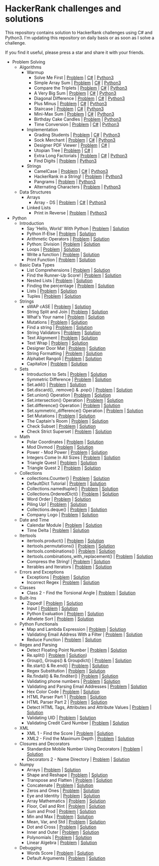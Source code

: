 # HackerRank challenges and solutions

This repository contains solution to HackerRank challenges using C# and Python3. I'm updating this repository on daily basis or as soon as I solve a challenge.

If you find it useful, please press a star and share it with your friends.

- Problem Solving
  - Algorithms
    - Warmup
      - Solve Me First | [Problem](https://www.hackerrank.com/challenges/solve-me-first/problem) | [C#](https://github.com/PrasadHonrao/HackerRank/blob/master/problem-solving/algorithms/warmup/solve-me-first/solve-me-first.cs) | [Python3](https://github.com/PrasadHonrao/HackerRank/blob/master/problem-solving/algorithms/warmup/solve-me-first/solve-me-first.py)
      - Simple Array Sum | [Problem](https://www.hackerrank.com/challenges/simple-array-sum/problem) | [C#](https://github.com/PrasadHonrao/HackerRank/blob/master/problem-solving/algorithms/warmup/simple-array-sum/simple-array-sum.cs) | [Python3](https://github.com/PrasadHonrao/HackerRank/blob/master/problem-solving/algorithms/warmup/simple-array-sum/simple-array-sum.py)
      - Compare the Triplets | [Problem](https://www.hackerrank.com/challenges/compare-the-triplets/problem) | [C#](https://github.com/PrasadHonrao/HackerRank/blob/master/problem-solving/algorithms/warmup/compare-the-triplets/compare-the-triplets.cs) | [Python3](https://github.com/PrasadHonrao/HackerRank/blob/master/problem-solving/algorithms/warmup/compare-the-triplets/compare-the-triplets.py)
      - A Very Big Sum | [Problem](https://www.hackerrank.com/challenges/a-very-big-sum/problem) | [C#](https://github.com/PrasadHonrao/HackerRank/blob/master/problem-solving/algorithms/warmup/a-very-big-sum/a-very-big-sum.cs) | [Python3](https://github.com/PrasadHonrao/HackerRank/blob/master/problem-solving/algorithms/warmup/a-very-big-sum/a-very-big-sum.py)
      - Diagonal Difference | [Problem](https://www.hackerrank.com/challenges/diagonal-difference/problem) | [C#](https://github.com/PrasadHonrao/HackerRank/blob/master/problem-solving/algorithms/warmup/diagonal-difference/diagonal-difference.cs) | [Python3](https://github.com/PrasadHonrao/HackerRank/blob/master/problem-solving/algorithms/warmup/diagonal-difference/diagonal-difference.py)
      - Plus Minus | [Problem](https://www.hackerrank.com/challenges/plus-minus/problem) | [C#](https://github.com/PrasadHonrao/HackerRank/blob/master/problem-solving/algorithms/warmup/plus-minus/plus-minus.cs) | [Python3](https://github.com/PrasadHonrao/HackerRank/blob/master/problem-solving/algorithms/warmup/plus-minus/plus-minus.py)
      - Staircase | [Problem](https://www.hackerrank.com/challenges/staircase/problem) | [C#](https://github.com/PrasadHonrao/HackerRank/blob/master/problem-solving/algorithms/warmup/staircase/staircase.cs) | [Python3](https://github.com/PrasadHonrao/HackerRank/blob/master/problem-solving/algorithms/warmup/staircase/staircase.py)
      - Mini-Max Sum | [Problem](https://www.hackerrank.com/challenges/mini-max-sum/problem) | [C#](https://github.com/PrasadHonrao/HackerRank/blob/master/problem-solving/algorithms/warmup/mini-max-sum/mini-max-sum.cs) | [Python3](https://github.com/PrasadHonrao/HackerRank/blob/master/problem-solving/algorithms/warmup/mini-max-sum/mini-max-sum.py)
      - Birthday Cake Candles | [Problem](https://www.hackerrank.com/challenges/birthday-cake-candles/problem) |  [Python3](https://github.com/PrasadHonrao/HackerRank/blob/master/problem-solving/algorithms/warmup/birthday-cake-candles/birthday-cake-candles.py)
      - Time Conversion | [Problem](https://www.hackerrank.com/challenges/time-conversion/problem) | [C#](https://github.com/PrasadHonrao/HackerRank/blob/master/problem-solving/algorithms/warmup/time-conversion/time-conversion.cs) | [Python3](https://github.com/PrasadHonrao/HackerRank/blob/master/problem-solving/algorithms/warmup/time-conversion/time-conversion.py)
    - Implementation
      - Grading Students | [Problem](https://www.hackerrank.com/challenges/grading/problem) | [C#](https://github.com/PrasadHonrao/HackerRank/blob/master/problem-solving/algorithms/implementation/grading-students/grading-students.cs) | [Python3](https://github.com/PrasadHonrao/HackerRank/blob/master/problem-solving/algorithms/implementation/grading-students/grading-students.py)
      - Sock Merchant | [Problem](https://www.hackerrank.com/challenges/sock-merchant) | [C#](https://github.com/PrasadHonrao/HackerRank/blob/master/problem-solving/algorithms/implementation/sock-merchant/sock-merchant.cs) | [Python3](https://github.com/PrasadHonrao/HackerRank/blob/master/problem-solving/algorithms/implementation/sock-merchant/sock-merchant.py)
      - Designer PDF Viewer | [Problem](https://www.hackerrank.com/challenges/designer-pdf-viewer/problem) | [C#](https://github.com/PrasadHonrao/HackerRank/blob/master/problem-solving/algorithms/implementation/designer-pdf-viewer/designer-pdf-viewer.cs) |
      - Utopian Tree | [Problem](https://www.hackerrank.com/challenges/utopian-tree/problem) | [C#](https://github.com/PrasadHonrao/HackerRank/blob/master/problem-solving/algorithms/implementation/utopian-tree/utopian-tree.cs) |
      - Extra Long Factorials | [Problem](https://www.hackerrank.com/challenges/extra-long-factorials/problem) | [C#](https://github.com/PrasadHonrao/HackerRank/blob/master/problem-solving/algorithms/implementation/extra-long-factorials/extra-log-factorials.cs) | [Python3](https://github.com/PrasadHonrao/HackerRank/blob/master/problem-solving/algorithms/implementation/extra-long-factorials/extra-long-factorials.py)
      - Find Digits | [Problem](https://www.hackerrank.com/challenges/find-digits/problem) | [Python3](https://github.com/PrasadHonrao/HackerRank/blob/master/problem-solving/algorithms/implementation/find-digits/find-digits.py)
    - Strings
      - CamelCase | [Problem](https://www.hackerrank.com/challenges/camelcase/problem) | [C#](https://github.com/PrasadHonrao/HackerRank/blob/master/problem-solving/problem-solving/algorithms/strings/camelcase/camelcase.cs) | [Python3](https://github.com/PrasadHonrao/HackerRank/blob/master/problem-solving/algorithms/strings/camelcase/camelcase.py)
      - HackerRank in a String! | [Problem](https://www.hackerrank.com/challenges/hackerrank-in-a-string/problem) | [Python3](https://github.com/PrasadHonrao/HackerRank/blob/master/problem-solving/algorithms/strings/hackerrank-in-a-string/hackerrank-in-a-string.py)
      - Pangrams | [Problem](https://www.hackerrank.com/challenges/pangrams/problem) | [Python3](https://github.com/PrasadHonrao/HackerRank/blob/master/problem-solving/algorithms/strings/pangrams/pangrams.py)
      - Alternating Characters | [Problem](https://www.hackerrank.com/challenges/alternating-characters/problem) | [Python3](https://github.com/PrasadHonrao/HackerRank/blob/master/problem-solving/algorithms/strings/alternating-characters/alternating-characters.py)
  - Data Structures
    - Arrays
      - Array - DS | [Problem](https://www.hackerrank.com/challenges/arrays-ds/problem) | [C#](https://github.com/PrasadHonrao/HackerRank/blob/master/problem-solving/data-structures/arrays/array-ds/array-ds.cs) | [Python3](https://github.com/PrasadHonrao/HackerRank/blob/master/problem-solving/data-structures/arrays/array-ds/array-ds.py)
    - Linked Lists
      - Print in Reverse | [Problem](https://www.hackerrank.com/challenges/print-the-elements-of-a-linked-list-in-reverse/problem) | [Python3](https://github.com/PrasadHonrao/HackerRank/blob/master/problem-solving/data-structures/linked-lists/print-in-reverse/print-in-reverse.py)
- Python
  - Introduction
    - Say 'Hello, World' With Python | [Problem](https://www.hackerrank.com/challenges/py-hello-world/problem) | [Solution](https://github.com/PrasadHonrao/HackerRank/blob/master/python/introduction/say-hello-world-with-python/say-hello-world-with-python.py)
    - Python If-Else | [Problem](https://www.hackerrank.com/challenges/py-if-else/problem) | [Solution](https://github.com/PrasadHonrao/HackerRank/blob/master/python/introduction/python-if-else/python-if-else.py)
    - Arithmetic Operators | [Problem](https://www.hackerrank.com/challenges/python-arithmetic-operators/problem) | [Solution](https://github.com/PrasadHonrao/HackerRank/blob/master/python/introduction/arithmetic-operators/arithmetic-operators.py)
    - Python: Division | [Problem](https://www.hackerrank.com/challenges/python-division/problem) | [Solution](https://github.com/PrasadHonrao/HackerRank/blob/master/python/introduction/python-division/python-division.py)
    - Loops | [Problem](https://www.hackerrank.com/challenges/python-loops/problem) | [Solution](https://github.com/PrasadHonrao/HackerRank/blob/master/python/introduction/loops/loops.py)
    - Write a function | [Problem](https://www.hackerrank.com/challenges/write-a-function/problem) | [Solution](https://github.com/PrasadHonrao/HackerRank/blob/master/python/introduction/write-a-function/write-a-function.py)
    - Print Function | [Problem](https://www.hackerrank.com/challenges/python-print/problem) | [Solution](https://github.com/PrasadHonrao/HackerRank/blob/master/python/introduction/print-function/print-function.py)
  - Basic Data Types
    - List Comprehensions | [Problem](https://www.hackerrank.com/challenges/list-comprehensions/problem) | [Solution](https://github.com/PrasadHonrao/HackerRank/blob/master/python/basic-data-types/list-comprehensions/list-comprehensions.py)
    - Find the Runner-Up Score! | [Problem](https://www.hackerrank.com/challenges/find-second-maximum-number-in-a-list/problem) | [Solution](https://github.com/PrasadHonrao/HackerRank/blob/master/python/basic-data-types/find-the-runner-up-score/find-the-runner-up-score.py)
    - Nested Lists | [Problem](https://www.hackerrank.com/challenges/nested-list/problem) | [Solution](https://github.com/PrasadHonrao/HackerRank/blob/master/python/basic-data-types/nested-list/nested-list.py)
    - Finding the percentage | [Problem](https://www.hackerrank.com/challenges/finding-the-percentage/problem) | [Solution](https://github.com/PrasadHonrao/HackerRank/blob/master/python/basic-data-types/finding-the-percentage/finding-the-percentage.py)
    - Lists | [Problem](https://www.hackerrank.com/challenges/python-lists/problem) | [Solution](https://github.com/PrasadHonrao/HackerRank/blob/master/python/basic-data-types/lists/lists.py)
    - Tuples | [Problem](https://www.hackerrank.com/challenges/python-tuples/problem) | [Solution](https://github.com/PrasadHonrao/HackerRank/blob/master/python/basic-data-types/tuples/tuples.py)
  - Strings
    - sWAP cASE | [Problem](https://www.hackerrank.com/challenges/swap-case/problem) | [Solution](https://github.com/PrasadHonrao/HackerRank/blob/master/python/strings/swap-case/swap-case.py)
    - String Split and Join | [Problem](https://www.hackerrank.com/challenges/python-string-split-and-join/problem) | [Solution](https://github.com/PrasadHonrao/HackerRank/blob/master/python/strings/string-split-and-join/string-split-and-join.py)
    - What's Your name | [Problem](https://www.hackerrank.com/challenges/whats-your-name/problem) | [Solution](https://github.com/PrasadHonrao/HackerRank/blob/master/python/strings/whats-your-name/whats-your-name.py)
    - Mutations | [Problem](https://www.hackerrank.com/challenges/python-mutations/problem) | [Solution](https://github.com/PrasadHonrao/HackerRank/blob/master/python/strings/mutations/mutations.py)
    - Find a string | [Problem](https://www.hackerrank.com/challenges/find-a-string/problem) | [Solution](https://github.com/PrasadHonrao/HackerRank/blob/master/python/strings/find-a-string/find-a-string.py)
    - String Validators | [Problem](https://www.hackerrank.com/challenges/string-validators/problem) | [Solution](https://github.com/PrasadHonrao/HackerRank/blob/master/python/strings/string-validators/string-validators.py)
    - Text Alignment | [Problem](https://www.hackerrank.com/challenges/text-alignment/problem) | [Solution](https://github.com/PrasadHonrao/HackerRank/blob/master/python/strings/text-alignment/text-alignment.py)
    - Text Wrap | [Problem](https://www.hackerrank.com/challenges/text-wrap/problem) | [Solution](https://github.com/PrasadHonrao/HackerRank/blob/master/python/strings/text-wrap/text-wrap.py)
    - Designer Door Mat | [Problem](https://www.hackerrank.com/challenges/designer-door-mat/problem) | [Solution](https://github.com/PrasadHonrao/HackerRank/blob/master/python/strings/designer-door-mat/designer-door-mat.py)
    - String Formatting | [Problem](https://www.hackerrank.com/challenges/python-string-formatting/problem) | [Solution](https://github.com/PrasadHonrao/HackerRank/blob/master/python/strings/string-formatting/string-formatting.py)
    - Alphabet Rangoli | [Problem](https://www.hackerrank.com/challenges/alphabet-rangoli/problem) | [Solution](https://github.com/PrasadHonrao/HackerRank/blob/master/python/strings/alphabet-rangoli/alphabet-rangoli.py)
    - Capitalize | [Problem](https://www.hackerrank.com/challenges/capitalize/problem) | [Solution](https://github.com/PrasadHonrao/HackerRank/blob/master/python/strings/capitalize/capitalize.py)
  - Sets
    - Introduction to Sets | [Problem](https://www.hackerrank.com/challenges/py-introduction-to-sets/problem) | [Solution](https://github.com/PrasadHonrao/HackerRank/blob/master/python/sets/introduction-to-sets/introduction-to-sets.py)
    - Symmetric Difference | [Problem](https://www.hackerrank.com/challenges/symmetric-difference/problem) | [Solution](https://github.com/PrasadHonrao/HackerRank/blob/master/python/sets/symmetric-difference/symmetric-difference.py)
    - Set.add() | [Problem](https://www.hackerrank.com/challenges/py-set-add/problem) | [Solution](https://github.com/PrasadHonrao/HackerRank/blob/master/python/sets/set-add/set-add.py)
    - Set.discard(), .remove() & .pop() | [Problem](https://www.hackerrank.com/challenges/py-set-discard-remove-pop/problem) | [Solution](https://github.com/PrasadHonrao/HackerRank/blob/master/python/sets/set-discard-remove-pop/set-discard-remove-pop.py)
    - Set.union() Operation | [Problem](https://www.hackerrank.com/challenges/py-set-union/problem) | [Solution](https://github.com/PrasadHonrao/HackerRank/blob/master/python/sets/set-union-operation/set-union-operation.py)
    - Set.intersection() Operation | [Problem](https://www.hackerrank.com/challenges/py-set-intersection-operation/problem) | [Solution](https://github.com/PrasadHonrao/HackerRank/blob/master/python/sets/set-intersection-operation/set-intersection-operation.py)
    - Set.difference() Operation | [Problem](https://www.hackerrank.com/challenges/py-set-difference-operation/problem) | [Solution](https://github.com/PrasadHonrao/HackerRank/blob/master/python/sets/set-difference-operation/set-difference-operation.py)
    - Set.symmetric_difference() Operation | [Problem](https://www.hackerrank.com/challenges/py-set-symmetric-difference-operation/problem) | [Solution](https://github.com/PrasadHonrao/HackerRank/blob/master/python/sets/set-symmetric-difference-operation/set-symmetric-difference-operation.py)
    - Set Mutations | [Problem](https://www.hackerrank.com/challenges/py-set-mutations/problem) | [Solution](https://github.com/PrasadHonrao/HackerRank/blob/master/python/sets/set-mutations/set-mutations.py)
    - The Captain's Room | [Problem](https://www.hackerrank.com/challenges/py-the-captains-room/problem) | [Solution](https://github.com/PrasadHonrao/HackerRank/blob/master/python/sets/the-captains-room/the-captains-room.py)
    - Check Subset | [Problem](https://www.hackerrank.com/challenges/py-check-subset/problem) | [Solution](https://github.com/PrasadHonrao/HackerRank/blob/master/python/sets/check-subset/check-subset.py)
    - Check Strict Superset | [Problem](https://www.hackerrank.com/challenges/py-check-strict-superset/problem) | [Solution](https://github.com/PrasadHonrao/HackerRank/blob/master/python/sets/check-strict-superset/check-strict-superset.py)
  - Math
    - Polar Coordinates | [Problem](https://www.hackerrank.com/challenges/polar-coordinates/problem) | [Solution](https://github.com/PrasadHonrao/HackerRank/blob/master/python/math/polar-coordinates/polar-coordinates.py)
    - Mod Divmod | [Problem](https://www.hackerrank.com/challenges/python-mod-divmod/problem) | [Solution](https://github.com/PrasadHonrao/HackerRank/blob/master/python/math/mod-divmod/mod-divmod.py)
    - Power - Mod Power | [Problem](https://www.hackerrank.com/challenges/python-power-mod-power/problem) | [Solution](https://github.com/PrasadHonrao/HackerRank/blob/master/python/math/power-mod-power/power-mod-power.py)
    - Integers Come In All Sizes | [Problem](https://www.hackerrank.com/challenges/python-integers-come-in-all-sizes/problem) | [Solution](https://github.com/PrasadHonrao/HackerRank/blob/master/python/math/integers-come-in-all-sizes/integers-come-in-all-sizes.py)
    - Triangle Quest | [Problem](https://www.hackerrank.com/challenges/python-quest-1/problem) | [Solution](https://github.com/PrasadHonrao/HackerRank/blob/master/python/math/triangle-quest/triangle-quest.py)
    - Triangle Quest 2 | [Problem](https://www.hackerrank.com/challenges/triangle-quest-2/problem) | [Solution](https://github.com/PrasadHonrao/HackerRank/blob/master/python/math/triangle-quest-2/triangle-quest-2.py)
  - Collections
    - collections.Counter() | [Problem](https://www.hackerrank.com/challenges/collections-counter/problem) | [Solution](https://github.com/PrasadHonrao/HackerRank/blob/master/python/collections/collections-counter/collections-counter.py)
    - DefaultDict Tutorial | [Problem](https://www.hackerrank.com/challenges/defaultdict-tutorial/problem) | [Solution](https://github.com/PrasadHonrao/HackerRank/blob/master/python/collections/defaultdict-tutorial/defaultdict-tutorial.py)
    - Collections.namedtuple() | [Problem](https://www.hackerrank.com/challenges/py-collections-namedtuple/problem) | [Solution](https://github.com/PrasadHonrao/HackerRank/blob/master/python/collections/collections-namedtuple/collections-namedtuple.py)
    - Collections.OrderedDict() | [Problem](https://www.hackerrank.com/challenges/py-collections-ordereddict/problem) | [Solution](https://github.com/PrasadHonrao/HackerRank/blob/master/python/collections/collections-ordereddict/collections-ordereddict.py)
    - Word Order | [Problem](https://www.hackerrank.com/challenges/word-order/problem) | [Solution](https://github.com/PrasadHonrao/HackerRank/blob/master/python/collections/word-order/word-order.py)
    - Piling Up! | [Problem](https://www.hackerrank.com/challenges/piling-up/problem) | [Solution](https://github.com/PrasadHonrao/HackerRank/blob/master/python/collections/piling-up/piling-up.py)
    - Collections.deque() | [Problem](https://www.hackerrank.com/challenges/py-collections-deque/problem) | [Solution](https://github.com/PrasadHonrao/HackerRank/blob/master/python/collections/collections-deque/collections-deque.py)
    - Company Logo | [Problem](https://www.hackerrank.com/challenges/most-commons/problem) | [Solution](https://github.com/PrasadHonrao/HackerRank/blob/master/python/collections/company-logo/company-logo.py)
  - Date and Time
    - Calendar Module | [Problem](https://www.hackerrank.com/challenges/calendar-module/problem) | [Solution](https://github.com/PrasadHonrao/HackerRank/blob/master/python/date-and-time/calendar-module/calendar-module.py)
    - Time Delta | [Problem](https://www.hackerrank.com/challenges/python-time-delta/problem) | [Solution](https://github.com/PrasadHonrao/HackerRank/blob/master/python/date-and-time/time-delta/time-delta.py)
  - Itertools
    - itertools.product() | [Problem](https://www.hackerrank.com/challenges/itertools-product/submissions/code/49172373) | [Solution](https://github.com/PrasadHonrao/HackerRank/blob/master/python/itertools/itertools-product/itertools-product.py)
    - itertools.permutations() | [Problem](https://www.hackerrank.com/challenges/itertools-permutations/problem) | [Solution](https://github.com/PrasadHonrao/HackerRank/blob/master/python/itertools/itertools-permutations/itertools-permutations.py)
    - itertools.combinations() | [Problem](https://www.hackerrank.com/challenges/itertools-combinations/problem) | [Solution](https://github.com/PrasadHonrao/HackerRank/blob/master/python/itertools/itertools-combinations/itertools-combinations.py)
    - itertools.combinations_with_replacement() | [Problem](https://www.hackerrank.com/challenges/itertools-combinations-with-replacement/problem) | [Solution](https://github.com/PrasadHonrao/HackerRank/blob/master/python/itertools/itertools-combinations-with-replacement/itertools-combinations-with-replacement.py)
    - Compress the String! | [Problem](https://www.hackerrank.com/challenges/compress-the-string/problem) | [Solution](https://github.com/PrasadHonrao/HackerRank/blob/master/python/itertools/compress-the-string/compress-the-string.py)
    - Iterables and Iterators | [Problem](https://www.hackerrank.com/challenges/iterables-and-iterators/problem) | [Solution](https://github.com/PrasadHonrao/HackerRank/blob/master/python/itertools/iterables-and-iterators/iterables-and-iterators.py)
  - Errors and Exceptions
    - Exceptions | [Problem](https://www.hackerrank.com/challenges/exceptions/problem) | [Solution](https://github.com/PrasadHonrao/HackerRank/blob/master/python/errors-and-exceptions/exceptions/exceptions.py) 
    - Incorrect Regex | [Problem](https://www.hackerrank.com/challenges/incorrect-regex/problem) | [Solution](https://github.com/PrasadHonrao/HackerRank/blob/master/python/errors-and-exceptions/incorrect-regex/incorrect-regex.py) 
  - Classes
    - Class 2 - Find the Torsional Angle | [Problem](https://www.hackerrank.com/challenges/class-2-find-the-torsional-angle/problem) | [Solution](https://github.com/PrasadHonrao/HackerRank/blob/master/python/classes/class-2-find-the-torsional-angle/class-2-find-the-torsional-angle.py)
  - Built-Ins
    - Zipped! | [Problem](https://www.hackerrank.com/challenges/zipped/problem) | [Solution](https://github.com/PrasadHonrao/HackerRank/blob/master/python/built-ins/zipped/zipped.py)
    - Input | [Problem](https://www.hackerrank.com/challenges/input/problem) | [Solution](https://github.com/PrasadHonrao/HackerRank/blob/master/python/built-ins/input/input.py)
    - Python Evaluation | [Problem](https://www.hackerrank.com/challenges/python-eval/problem) | [Solution](https://github.com/PrasadHonrao/HackerRank/blob/master/python/built-ins/python-evaluation/python-evaluation.py)
    - Athelete Sort | [Problem](https://www.hackerrank.com/challenges/python-sort-sort/problem) | [Solution](https://github.com/PrasadHonrao/HackerRank/blob/master/python/built-ins/athelete-sort/athelete-sort.py)
  - Python Functionals
    - Map and Lambda Expression | [Problem](https://www.hackerrank.com/challenges/map-and-lambda-expression/problem) | [Solution](https://github.com/PrasadHonrao/HackerRank/blob/master/python/pythong-functionals/map-and-lambda-expression/map-and-lambda-expression.py)
    - Validating Email Address With a Filter | [Problem](https://www.hackerrank.com/challenges/validate-list-of-email-address-with-filter/problem) | [Solution](https://github.com/PrasadHonrao/HackerRank/blob/master/python/pythong-functionals/validating-email-address-with-a-filter/validating-email-address-with-a-filter.py)
    - Reduce Function | [Problem](https://www.hackerrank.com/challenges/reduce-function/problem) | [Solution](https://github.com/PrasadHonrao/HackerRank/blob/master/python/pythong-functionals/reduce-function/reduce-function.py)
  - Regex and Parsing
    - Detect Floating Point Number | [Problem](https://www.hackerrank.com/challenges/introduction-to-regex/problem) | [Solution](https://github.com/PrasadHonrao/HackerRank/blob/master/python/regex-and-parsing/detect-floating-point-number/detect-floating-point-number.py)
    - Re.split() | [Problem](https://www.hackerrank.com/challenges/re-split/problem) | [Solution](https://github.com/PrasadHonrao/HackerRank/blob/master/python/regex-and-parsing/re-split/re-split.py))
    - Group(), Groups() & Groupdict() | [Problem](https://www.hackerrank.com/challenges/re-group-groups/problem) | [Solution](https://github.com/PrasadHonrao/HackerRank/blob/master/python/regex-and-parsing/group-groups-groupdict/group-groups-groupdict.py)
    - Re.start() & Re.end() | [Problem](https://www.hackerrank.com/challenges/re-start-re-end/problem) | [Solution](https://github.com/PrasadHonrao/HackerRank/blob/master/python/regex-and-parsing/re-start-re-end/re-start-re-end.py)
    - Regex Substitution | [Problem](https://www.hackerrank.com/challenges/re-sub-regex-substitution/problem) | [Solution](https://github.com/PrasadHonrao/HackerRank/blob/master/python/regex-and-parsing/regex-substitution/regex-substitution.py)
    - Re.findall() & Re.finditer() | [Problem](https://www.hackerrank.com/challenges/re-findall-re-finditer/problem) | [Solution](https://github.com/PrasadHonrao/HackerRank/blob/master/python/regex-and-parsing/re-findall-re-finditer/re-findall-re-finditer.py)
    - Validating phone numbers | [Problem](https://www.hackerrank.com/challenges/validating-the-phone-number/problem) | [Solution](https://github.com/PrasadHonrao/HackerRank/blob/master/python/regex-and-parsing/validating-phone-numbers/validating-phone-numbers.py)
    - Validating and Parsing Email Addresses | [Problem](https://www.hackerrank.com/challenges/validating-named-email-addresses/problem) | [Solution](https://github.com/PrasadHonrao/HackerRank/blob/master/python/regex-and-parsing/validating-and-parsing-email-addresses/validating-and-parsing-email-addresses.py)
    - Hex Color Code | [Problem](https://www.hackerrank.com/challenges/hex-color-code/problem) | [Solution](https://github.com/PrasadHonrao/HackerRank/blob/master/python/regex-and-parsing/hex-color-code/hex-color-code.py)
    - HTML Parser Part 1 | [Problem](https://www.hackerrank.com/challenges/html-parser-part-1/problem) | [Solution](https://github.com/PrasadHonrao/HackerRank/blob/master/python/regex-and-parsing/html-parser-part-1/html-parser-part-1.py)
    - HTML Parser Part 2 | [Problem](https://www.hackerrank.com/challenges/html-parser-part-2/problem) | [Solution](https://github.com/PrasadHonrao/HackerRank/blob/master/python/regex-and-parsing/html-parser-part-2/html-parser-part-2.py)
    - Detect HTML Tags, Attributes and Attribute Values | [Problem](https://www.hackerrank.com/challenges/detect-html-tags-attributes-and-attribute-values/problem) | [Solution](https://github.com/PrasadHonrao/HackerRank/blob/master/python/regex-and-parsing/detect-html-tags-attributes-and-attribute-values/detect-html-tags-attributes-and-attribute-values.py)
    - Validating UID | [Problem](https://www.hackerrank.com/challenges/validating-uid/problem) | [Solution](https://github.com/PrasadHonrao/HackerRank/blob/master/python/regex-and-parsing/validating-uid/validating-uid.py)
    - Validating Credit Card Number | [Problem](https://www.hackerrank.com/challenges/validating-credit-card-number/problem) | [Solution](https://github.com/PrasadHonrao/HackerRank/blob/master/python/regex-and-parsing/validating-credit-card-number/validating-credit-card-number.py)
  - XML
    - XML 1 - Find the Score | [Problem](https://www.hackerrank.com/challenges/xml-1-find-the-score/problem) | [Solution](https://github.com/PrasadHonrao/HackerRank/blob/master/python/xml/xml-1-find-the-score/xml-1-find-the-score.py)
    - XML2 - Find the Maximum Depth | [Problem](https://www.hackerrank.com/challenges/xml2-find-the-maximum-depth/problem) | [Solution](https://github.com/PrasadHonrao/HackerRank/blob/master/python/xml/xml2-find-the-maximum-depth/xml2-find-the-maximum-depth.py)
  - Closures and Decorators
    - Standardize Mobile Number Using Decorators | [Problem](https://www.hackerrank.com/challenges/standardize-mobile-number-using-decorators/problem) | [Solution](https://github.com/PrasadHonrao/HackerRank/blob/master/python/closures-and-decorators/standardize-mobile-number-using-decorators/standardize-mobile-number-using-decorators.py)
    - Decorators 2 - Name Directory | [Problem](https://www.hackerrank.com/challenges/decorators-2-name-directory/problem) | [Solution](https://github.com/PrasadHonrao/HackerRank/blob/master/python/closures-and-decorators/decorators-2-name-directory/decorators-2-name-directory.py)
  - Numpy
      - Arrays | [Problem](https://www.hackerrank.com/challenges/np-arrays/problem) | [Solution](https://github.com/PrasadHonrao/HackerRank/blob/master/python/numpy/arrays/arrays.py)
      - Shape and Reshape | [Problem](https://www.hackerrank.com/challenges/np-shape-reshape/problem) | [Solution](https://github.com/PrasadHonrao/HackerRank/blob/master/python/numpy/shape-and-reshape/shape-and-reshape.py)
      - Transpose and Flatten | [Problem](https://www.hackerrank.com/challenges/np-transpose-and-flatten/problem) | [Solution](https://github.com/PrasadHonrao/HackerRank/blob/master/python/numpy/transpose-and-flatten/transpose-and-flatten.py)
      - Concatenate | [Problem](https://www.hackerrank.com/challenges/np-concatenate/problem) | [Solution](https://github.com/PrasadHonrao/HackerRank/blob/master/python/numpy/concatenate/concatenate.py)
      - Zeros and Ones | [Problem](https://www.hackerrank.com/challenges/np-zeros-and-ones/problem) | [Solution](https://github.com/PrasadHonrao/HackerRank/blob/master/python/numpy/zeros-and-ones/zeros-and-ones.py)
      - Eye and Identity | [Problem](https://www.hackerrank.com/challenges/np-eye-and-identity/problem) | [Solution](https://github.com/PrasadHonrao/HackerRank/blob/master/python/numpy/eye-and-identity/eye-and-identity.py)
      - Array Mathematics | [Problem](https://www.hackerrank.com/challenges/np-array-mathematics/problem) | [Solution](https://github.com/PrasadHonrao/HackerRank/blob/master/python/numpy/array-mathematics/array-mathematics.py)
      - Floor, Ceil and Rint | [Problem](https://www.hackerrank.com/challenges/floor-ceil-and-rint/problem) | [Solution](https://github.com/PrasadHonrao/HackerRank/blob/master/python/numpy/floor-ceil-and-rint/floor-ceil-and-rint.py)
      - Sum and Prod | [Problem](https://www.hackerrank.com/challenges/np-sum-and-prod/problem) | [Solution](https://github.com/PrasadHonrao/HackerRank/blob/master/python/numpy/sum-and-prodsum-and-prod.py)
      - Min and Max | [Problem](https://www.hackerrank.com/challenges/np-min-and-max/problem) | [Solution](https://github.com/PrasadHonrao/HackerRank/blob/master/python/numpy/min-and-max/min-and-max.py)
      - Mean, Var, and Std | [Problem](https://www.hackerrank.com/challenges/np-mean-var-and-std/problem) | [Solution](https://github.com/PrasadHonrao/HackerRank/blob/master/python/numpy/mean-var-and-std/mean-var-and-std.py)
      - Dot and Cross | [Problem](https://www.hackerrank.com/challenges/np-dot-and-cross/problem) | [Solution](https://github.com/PrasadHonrao/HackerRank/blob/master/python/numpy/dot-and-cross/dot-and-cross.py)
      - Inner and Outer | [Problem](https://www.hackerrank.com/challenges/np-inner-and-outer/problem) | [Solution](https://github.com/PrasadHonrao/HackerRank/blob/master/python/numpy/inner-and-outer/inner-and-outer.py)
      - Polynomials | [Problem](https://www.hackerrank.com/challenges/np-polynomials/problem) | [Solution](https://github.com/PrasadHonrao/HackerRank/blob/master/python/numpy/polynomials/polynomials.py)
      - Linear Algebra | [Problem](https://www.hackerrank.com/challenges/np-linear-algebra/problem) | [Solution](https://github.com/PrasadHonrao/HackerRank/blob/master/python/numpy/linear-algebra/linear-algebra.py)
  - Debugging
      - Words Score | [Problem](https://www.hackerrank.com/challenges/words-score/problem) | [Solution](https://github.com/PrasadHonrao/HackerRank/blob/master/python/debugging/words-score/words-score.py)
      - Default Arguments | [Problem](https://www.hackerrank.com/challenges/default-arguments/problem) | [Solution](https://github.com/PrasadHonrao/HackerRank/blob/master/python/debugging/default-arguments/default-arguments.py)